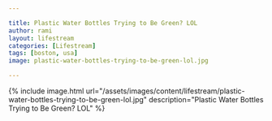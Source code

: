 ```yaml
---

title: Plastic Water Bottles Trying to Be Green? LOL
author: rami
layout: lifestream 
categories: [Lifestream]
tags: [boston, usa]
image: plastic-water-bottles-trying-to-be-green-lol.jpg

---
```


{% include image.html url="/assets/images/content/lifestream/plastic-water-bottles-trying-to-be-green-lol.jpg" description="Plastic Water Bottles Trying to Be Green? LOL" %}
